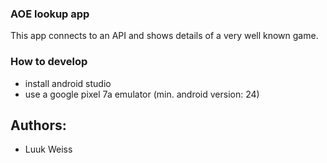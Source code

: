 ### AOE lookup app

This app connects to an API and shows details of a very well known game. 

### How to develop
- install android studio
- use a google pixel 7a emulator (min. android version: 24)


## Authors:
- Luuk Weiss